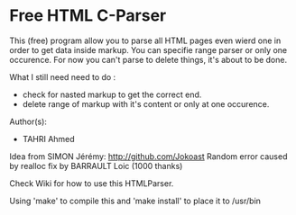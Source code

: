 Free HTML C-Parser
==================

This (free) program allow you to parse all HTML pages even wierd one in order to get
data inside markup. You can specifie range parser or only one occurence.
For now you can't parse to delete things, it's about to be done.

What I still need need to do :
* check for nasted markup to get the correct end.
* delete range of markup with it's content or only at one occurence.

Author(s):
* TAHRI Ahmed

Idea from SIMON Jérémy: http://github.com/Jokoast
Random error caused by realloc fix by BARRAULT Loic (1000 thanks)

Check Wiki for how to use this HTMLParser.

Using 'make' to compile this and 'make install' to place it to
/usr/bin
